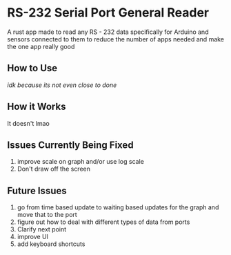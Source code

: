 # RS-232 Serial Port General Reader

A rust app made to read any RS - 232 data specifically for Arduino and sensors connected to them to reduce the number of apps needed and make the one app really good

## How to Use

*idk because its not even close to done*

## How it Works

It doesn't lmao

## Issues Currently Being Fixed

1. improve scale on graph and/or use log scale
1. Don't draw off the screen 

## Future Issues

1. go from time based update to waiting based updates for the graph and move that to the port
1. figure out how to deal with different types of data from ports
1. Clarify next point
1. improve UI
1. add keyboard shortcuts
